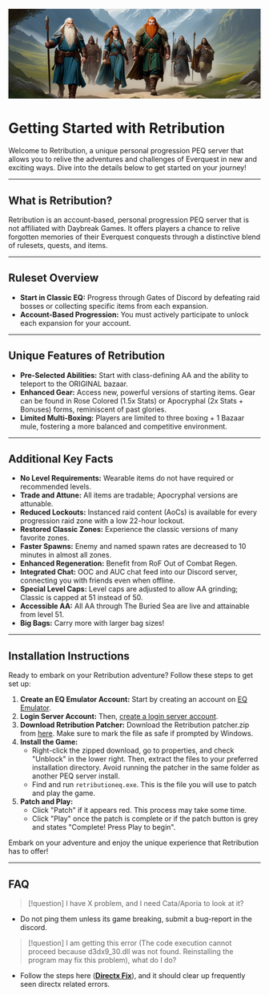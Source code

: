 
![New-Players](images/Newplayers1.png)

# Getting Started with Retribution

Welcome to Retribution, a unique personal progression PEQ server that allows you to relive the adventures and challenges of Everquest in new and exciting ways. Dive into the details below to get started on your journey!

---

## What is Retribution?

Retribution is an account-based, personal progression PEQ server that is not affiliated with Daybreak Games. It offers players a chance to relive forgotten memories of their Everquest conquests through a distinctive blend of rulesets, quests, and items.

---

## Ruleset Overview

- **Start in Classic EQ:** Progress through Gates of Discord by defeating raid bosses or collecting specific items from each expansion.
- **Account-Based Progression:** You must actively participate to unlock each expansion for your account.

---

## Unique Features of Retribution

- **Pre-Selected Abilities:** Start with class-defining AA and the ability to teleport to the ORIGINAL bazaar.
- **Enhanced Gear:** Access new, powerful versions of starting items. Gear can be found in Rose Colored (1.5x Stats) or Apocryphal (2x Stats + Bonuses) forms, reminiscent of past glories.
- **Limited Multi-Boxing:** Players are limited to three boxing + 1 Bazaar mule, fostering a more balanced and competitive environment.

---

## Additional Key Facts

- **No Level Requirements:** Wearable items do not have required or recommended levels.
- **Trade and Attune:** All items are tradable; Apocryphal versions are attunable.
- **Reduced Lockouts:** Instanced raid content (AoCs) is available for every progression raid zone with a low 22-hour lockout.
- **Restored Classic Zones:** Experience the classic versions of many favorite zones.
- **Faster Spawns:** Enemy and named spawn rates are decreased to 10 minutes in almost all zones.
- **Enhanced Regeneration:** Benefit from RoF Out of Combat Regen.
- **Integrated Chat:** OOC and AUC chat feed into our Discord server, connecting you with friends even when offline.
- **Special Level Caps:** Level caps are adjusted to allow AA grinding; Classic is capped at 51 instead of 50.
- **Accessible AA:** All AA through The Buried Sea are live and attainable from level 51.
- **Big Bags:** Carry more with larger bag sizes!

---

## Installation Instructions

Ready to embark on your Retribution adventure? Follow these steps to get set up:

1. **Create an EQ Emulator Account:** Start by creating an account on [EQ Emulator](http://www.eqemulator.org/).
2. **Login Server Account:** Then, [create a login server account](http://www.eqemulator.org/account/?CreateLS).
3. **Download Retribution Patcher:** Download the Retribution patcher.zip from [here](https://retributioneq.com/retributioneq.zip). Make sure to mark the file as safe if prompted by Windows.
4. **Install the Game:**
    - Right-click the zipped download, go to properties, and check "Unblock" in the lower right. Then, extract the files to your preferred installation directory. Avoid running the patcher in the same folder as another PEQ server install.
    - Find and run `retributioneq.exe`. This is the file you will use to patch and play the game.
5. **Patch and Play:**
    - Click "Patch" if it appears red. This process may take some time.
    - Click "Play" once the patch is complete or if the patch button is grey and states "Complete! Press Play to begin".

Embark on your adventure and enjoy the unique experience that Retribution has to offer!

---




## FAQ

> [!question]
> I have X problem, and I need Cata/Aporia to look at it?

- Do not ping them unless its game breaking, submit a bug-report in the discord.

> [!question]
> I am getting this error (The code execution cannot proceed because d3dx9_30.dll was not found. Reinstalling the program may fix this problem), what do I do?


- Follow the steps here (**[Directx Fix](https://answers.microsoft.com/en-us/windows/forum/all/directx-june-2010-asks-what-location-to-put/5e5ba845-09eb-4209-8a4c-d00e92cb0724)**), and it should clear up frequently seen directx related errors.